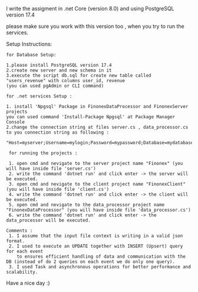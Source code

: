 I write the assigment in .net Core (version 8.0) and using PostgreSQL version 17.4

please make sure you work with this version too , when you try to run the services.

Setup Instructions:

	for Database Setup:

	1.please install PostgreSQL version 17.4
	2.create new server and new schema in it
	3.execute the script db.sql for create new table called "users_revenue" with columns user_id, revenue
	(you can used pgAdmin or CLI command)

	for .net services Setup : 

	1. install 'Npgsql' Package in FinonexDataProcessor and FinonexServer projects
	you can used command 'Install-Package Npgsql' at Package Manager Console
	2.change the connection string at files server.cs , data_processor.cs to you connection string as following :
	 "Host=myserver;Username=mylogin;Password=mypassword;Database=mydatabase".

	 for running the projects : 

	 1. open cmd and nevigate to the server project name "Finonex" (you will have inside file 'server.cs') 
	 2. write the command 'dotnet run' and click enter -> the server will be executed.
	 3. open cmd and nevigate to the client project name "FinonexClient" (you will have inside file 'client.cs') 
	 4. write the command 'dotnet run' and click enter -> the client will be executed.
	 5. open cmd and nevigate to the data_processor project name "FinonexDataProcessor" (you will have inside file 'data_processor.cs') 
	 6. write the command 'dotnet run' and click enter -> the data_processor will be executed.

	Comments :
	 1. I assume that the input file context is writing in a valid json format.
	 2. I used to execute an UPDATE together with INSERT (Upsert) query for each event 
	    to ensures efficient handling of data and communication with the DB (instead of do 2 queries on each event we do only one query).
	 3. I used Task and asynchronous operations for better performance and scalability.

  Have a nice day :)

